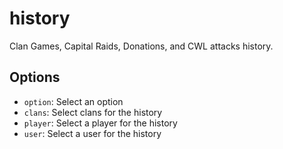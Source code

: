 # history

Clan Games, Capital Raids, Donations, and CWL attacks history.

## Options

* `option`: Select an option
* `clans`: Select clans for the history
* `player`: Select a player for the history
* `user`: Select a user for the history
